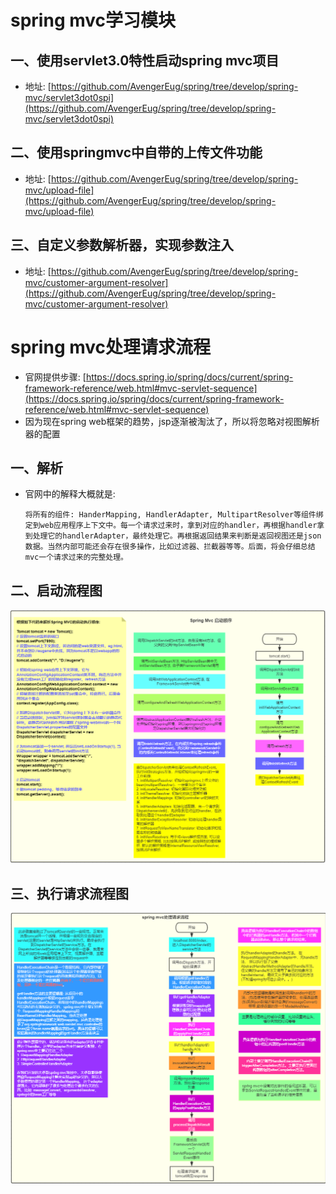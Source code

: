 # spring mvc学习模块

## 一、使用servlet3.0特性启动spring mvc项目

* 地址: [https://github.com/AvengerEug/spring/tree/develop/spring-mvc/servlet3dot0spi](https://github.com/AvengerEug/spring/tree/develop/spring-mvc/servlet3dot0spi)

## 二、使用springmvc中自带的上传文件功能

* 地址: [https://github.com/AvengerEug/spring/tree/develop/spring-mvc/upload-file](https://github.com/AvengerEug/spring/tree/develop/spring-mvc/upload-file)

## 三、自定义参数解析器，实现参数注入

* 地址: [https://github.com/AvengerEug/spring/tree/develop/spring-mvc/customer-argument-resolver](https://github.com/AvengerEug/spring/tree/develop/spring-mvc/customer-argument-resolver)

# spring mvc处理请求流程

* 官网提供步骤: [https://docs.spring.io/spring/docs/current/spring-framework-reference/web.html#mvc-servlet-sequence](https://docs.spring.io/spring/docs/current/spring-framework-reference/web.html#mvc-servlet-sequence)
* 因为现在spring web框架的趋势，jsp逐渐被淘汰了，所以将忽略对视图解析器的配置

## 一、解析

* 官网中的解释大概就是: 

  ```
  将所有的组件: HanderMapping, HandlerAdapter, MultipartResolver等组件绑定到web应用程序上下文中。每一个请求过来时，拿到对应的handler，再根据handler拿到处理它的handlerAdapter，最终处理它。再根据返回结果来判断是返回视图还是json数据。当然内部可能还会存在很多操作，比如过滤器、拦截器等等。后面，将会仔细总结mvc一个请求过来的完整处理。
  ```

## 二、启动流程图

![启动流程图](https://github.com/AvengerEug/spring/blob/develop/spring-mvc/spring-mvc启动流程.png)

## 三、执行请求流程图

![执行请求流程图](https://github.com/AvengerEug/spring/blob/develop/spring-mvc/spring-mvc-请求执行流程.png)


